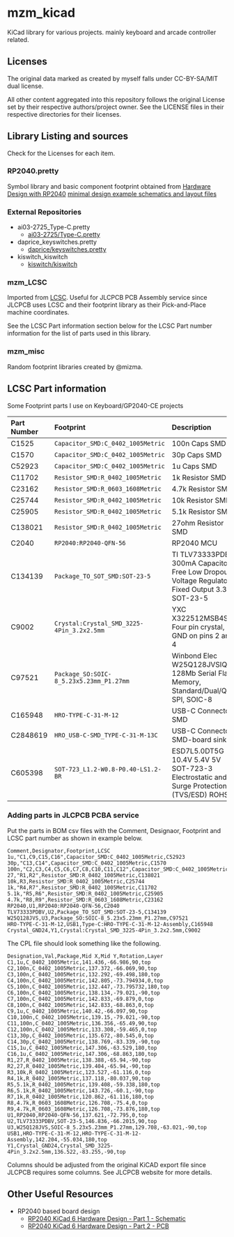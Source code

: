 # mzm_kicad

KiCad library for various projects.  mainly keyboard and arcade controller related.

## Licenses

The original data marked as created by myself falls under CC-BY-SA/MIT dual license.

All other content aggregated into this repository follows the original License set
by their respective authors/project owner.  See the LICENSE files in their respective
directories for their licenses.

## Library Listing and sources

Check for the Licenses for each item.

### RP2040.pretty

Symbol library and basic component footprint obtained from 
[Hardware Design with RP2040](https://datasheets.raspberrypi.com/rp2040/hardware-design-with-rp2040.pdf)
[minimal design example schematics and layout files](https://datasheets.raspberrypi.com/rp2040/Minimal-KiCAD.zip)

### External Repositories

* ai03-2725_Type-C.pretty
    * [ai03-2725/Type-C.pretty](https://github.com/ai03-2725/Type-C.pretty)
* daprice_keyswitches.pretty
    * [daprice/keyswitches.pretty](https://github.com/daprice/keyswitches.pretty)
* kiswitch_kiswitch
    * [kiswitch/kiswitch](https://github.com/kiswitch/kiswitch)

### mzm_LCSC

Imported from [LCSC](https://www.lcsc.com/).  Useful for JLCPCB PCB Assembly service since 
JLCPCB uses LCSC and their footprint library as their Pick-and-Place machine coordinates.

See the LCSC Part information section below for the LCSC Part number information for the
list of parts used in this library.

### mzm_misc

Random footprint libraries created by @mizma.

## LCSC Part information

Some Footprint parts I use on Keyboard/GP2040-CE projects

| Part Number   | Footprint | Description |
| :--           | :--       | :--         |
| C1525         | `Capacitor_SMD:C_0402_1005Metric` | 100n Caps SMD |
| C1570         | `Capacitor_SMD:C_0402_1005Metric` | 30p Caps SMD |
| C52923        | `Capacitor_SMD:C_0402_1005Metric` | 1u Caps SMD |
| C11702        | `Resistor_SMD:R_0402_1005Metric` | 1k Resistor SMD |
| C23162        | `Resistor_SMD:R_0603_1608Metric` | 4.7k Resistor SMD |
| C25744        | `Resistor_SMD:R_0402_1005Metric` | 10k Resistor SMD |
| C25905        | `Resistor_SMD:R_0402_1005Metric` | 5.1k Resistor SMD |
| C138021       | `Resistor_SMD:R_0402_1005Metric` | 27ohm Resistor SMD |
| C2040         | `RP2040:RP2040-QFN-56` | RP2040 MCU |
| C134139       | `Package_TO_SOT_SMD:SOT-23-5` | TI TLV73333PDBVR 300mA Capacitor-Free Low Dropout Voltage Regulator, Fixed Output 3.3V, SOT-23-5 |
| C9002         | `Crystal:Crystal_SMD_3225-4Pin_3.2x2.5mm` | YXC X322512MSB4SI Four pin crystal, GND on pins 2 and 4 |
| C97521        | `Package_SO:SOIC-8_5.23x5.23mm_P1.27mm` | Winbond Elec W25Q128JVSIQ 128Mb Serial Flash Memory, Standard/Dual/Quad SPI, SOIC-8 |
| C165948       | `HRO-TYPE-C-31-M-12` | USB-C Connector SMD |
| C2848619      | `HRO_USB-C-SMD_TYPE-C-31-M-13C` | USB-C Connector SMD-board sink |
| C605398       | `SOT-723_L1.2-W0.8-P0.40-LS1.2-BR` | ESD7L5.0DT5G 10.4V 5.4V 5V SOT-723-3 Electrostatic and Surge Protection (TVS/ESD) ROHS |

### Adding parts in JLCPCB PCBA service

Put the parts in BOM csv files with the Comment, Designaor, Footprint and LCSC part number 
as shown in example below.

~~~csv
Comment,Designator,Footprint,LCSC
1u,"C1,C9,C15,C16",Capacitor_SMD:C_0402_1005Metric,C52923
30p,"C13,C14",Capacitor_SMD:C_0402_1005Metric,C1570
100n,"C2,C3,C4,C5,C6,C7,C8,C10,C11,C12",Capacitor_SMD:C_0402_1005Metric,C1525
27,"R1,R2",Resistor_SMD:R_0402_1005Metric,C138021
10k,R3,Resistor_SMD:R_0402_1005Metric,C25744
1k,"R4,R7",Resistor_SMD:R_0402_1005Metric,C11702
5.1k,"R5,R6",Resistor_SMD:R_0402_1005Metric,C25905
4.7k,"R8,R9",Resistor_SMD:R_0603_1608Metric,C23162
RP2040,U1,RP2040:RP2040-QFN-56,C2040
TLV73333PDBV,U2,Package_TO_SOT_SMD:SOT-23-5,C134139
W25Q128JVS,U3,Package_SO:SOIC-8_5.23x5.23mm_P1.27mm,C97521
HRO-TYPE-C-31-M-12,USB1,Type-C:HRO-TYPE-C-31-M-12-Assembly,C165948
Crystal_GND24,Y1,Crystal:Crystal_SMD_3225-4Pin_3.2x2.5mm,C9002
~~~

The CPL file should look something like the following.

~~~csv
Designation,Val,Package,Mid X,Mid Y,Rotation,Layer
C1,1u,C_0402_1005Metric,141.436,-66.986,90,top
C2,100n,C_0402_1005Metric,137.372,-66.069,90,top
C3,100n,C_0402_1005Metric,132.292,-69.498,180,top
C4,100n,C_0402_1005Metric,142.805,-73.794934,0,top
C5,100n,C_0402_1005Metric,132.447,-73.795732,180,top
C6,100n,C_0402_1005Metric,138.134,-79.021,-90,top
C7,100n,C_0402_1005Metric,142.833,-69.879,0,top
C8,100n,C_0402_1005Metric,142.833,-68.863,0,top
C9,1u,C_0402_1005Metric,140.42,-66.097,90,top
C10,100n,C_0402_1005Metric,139.15,-79.021,-90,top
C11,100n,C_0402_1005Metric,136.356,-65.49,90,top
C12,100n,C_0402_1005Metric,133.308,-59.465,0,top
C13,30p,C_0402_1005Metric,135.672,-80.545,0,top
C14,30p,C_0402_1005Metric,138.769,-83.339,-90,top
C15,1u,C_0402_1005Metric,147.306,-63.529,180,top
C16,1u,C_0402_1005Metric,147.306,-68.863,180,top
R1,27,R_0402_1005Metric,138.388,-65.94,-90,top
R2,27,R_0402_1005Metric,139.404,-65.94,-90,top
R3,10k,R_0402_1005Metric,123.527,-61.116,0,top
R4,1k,R_0402_1005Metric,137.118,-80.037,90,top
R5,5.1k,R_0402_1005Metric,139.408,-59.338,180,top
R6,5.1k,R_0402_1005Metric,143.726,-60.1,-90,top
R7,1k,R_0402_1005Metric,120.862,-61.116,180,top
R8,4.7k,R_0603_1608Metric,126.708,-75.4,0,top
R9,4.7k,R_0603_1608Metric,126.708,-73.876,180,top
U1,RP2040,RP2040-QFN-56,137.621,-72.795,0,top
U2,TLV73333PDBV,SOT-23-5,146.836,-66.2015,90,top
U3,W25Q128JVS,SOIC-8_5.23x5.23mm_P1.27mm,129.708,-63.021,-90,top
USB1,HRO-TYPE-C-31-M-12,HRO-TYPE-C-31-M-12-Assembly,142.204,-55.034,180,top
Y1,Crystal_GND24,Crystal_SMD_3225-4Pin_3.2x2.5mm,136.522,-83.255,-90,top
~~~

Columns should be adjusted from the original KiCAD export file since
JLCPCB requires some columns.  See JLCPCB website for more details.

## Other Useful Resources

* RP2040 based board design
    * [RP2040 KiCad 6 Hardware Design - Part 1 - Schematic](https://www.youtube.com/watch?v=RNH-CL8GrF8)
    * [RP2040 KiCad 6 Hardware Design - Part 2 - PCB](https://www.youtube.com/watch?v=ios9tLiMyLs)

